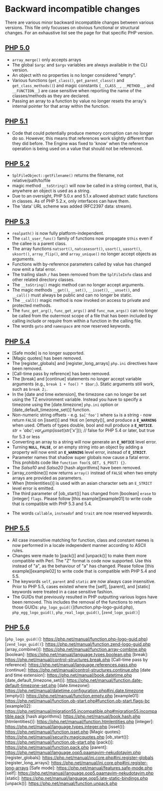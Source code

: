 # Backward incompatible changes

There are various minor backward incompatible changes between various versions. This file only focusses on obvious functional or structural changes. For an exhaustive list see the page for that specific PHP version.

## [PHP 5.0]

- `array_merge()` only accepts arrays
- The global `$argc` and `$argv` variables are always available in the CLI version.
- An object with no properties is no longer considered "empty".
- Various functions (`get_class()`, `get_parent_class()` and `get_class_methods()`) and magic constants (`__CLASS__`, `__METHOD__`, and `__FUNCTION__`) are case sensitive when reporting the name of the classes/methods as they are declared.
- Passing an array to a function by value no longer resets the array's internal pointer for that array within the function. 

## [PHP 5.1]

- Code that could potentially produce memory corruption can no longer do so. However, this means that references work slightly different than they did before. The Engine was fixed to 'know' when the reference operation is being used on a value that should not be referenced. 

## [PHP 5.2]

- `SplFileObject::getFilename()` returns the filename, not relative/path/to/file
- magic method `__toString()` will now be called in a string context, that is, anywhere an object is used as a string. 
- Due to an oversight, PHP 5.0.x and 5.1.x allowed abstract static functions in classes. As of PHP 5.2.x, only interfaces can have them.
- The 'data' URL scheme was added  (RFC2397 data: stream).

## [PHP 5.3]

- `realpath()` is now fully platform-independent.
- The `call_user_func()` family of functions now propagate `$this` even if the callee is a parent class.
- The array functions `natsort()`, `natcasesort()`, `usort()`, `uasort()`, `uksort()`, `array_flip()`, and `array_unique()` no longer accept objects as arguments.
- Functions with by-reference parameters called by value has changed now emit a fatal error.
- The trailing slash `/` has been removed from the `SplFileInfo` class and other related directory classes.
- The `__toString()` magic method can no longer accept arguments.
- The magic methods `__get()`, `__set()`, `__isset()`, `__unset()`, and `__call()` must always be public and can no longer be static.
- The `__call()` magic method is now invoked on access to private and protected methods.
- The `func_get_arg()`, `func_get_args()` and `func_num_args()` can no longer be called from the outermost scope of a file that has been included by calling include or require from within a function in the calling file.
- The words `goto` and `namespace` are now reserved keywords.

## [PHP 5.4]

* [Safe mode] is no longer supported.
* [Magic quotes] has been removed.
* The [register_globals] and [register_long_arrays] `php.ini` directives have been removed.
* [Call-time pass by reference] has been removed.
* The [break] and [continue] statements no longer accept variable arguments (e.g., `break 1 + foo() * $bar;`). Static arguments still work, such as `break 2;`.
* In the [date and time extension], the timezone can no longer be set using the TZ environment variable. Instead you have to specify a timezone using the [date.timezone] `php.ini` option or [date_default_timezone_set()] function.
* Non-numeric string offsets - e.g. `$a['foo']` where `$a` is a string - now return `FALSE` on [isset()] and `TRUE` on [empty()], and produce a **`E_WARNING`** when used. Offsets of types double, bool and null produce a **`E_NOTICE`**. $str='abc';var_dump(isset($str['x'])); // false for PHP 5.4 or later, but true for 5.3 or less
* Converting an array to a string will now generate an **`E_NOTICE`** level error.
* Turning **`NULL`**, **`FALSE`**, or an empty string into an object by adding a property will now emit an **`E_WARNING`** level error, instead of **`E_STRICT`**.
* Parameter names that shadow super globals now cause a fatal error. This prohibits code like `function foo($_GET, $_POST) {}`.
* The _Salsa10_ and _Salsa20_ [hash algorithms] have been removed.
* [array_combine()] now returns `array()` instead of `FALSE` when two empty arrays are provided as parameters.
* When [htmlentities()] is used with an asian character sets an `E_STRICT` level error is emitted.
* The third parameter of [ob_start()] has changed from [boolean] `erase` to [integer] `flags`. Please follow [this example][example01] to write code that is compatible with PHP 5.3 and 5.4.
- The words `callable`, `insteadof` and `trait` are now reserved keywords.

## [PHP 5.5]

* All case insensitive matching for function, class and constant names is now performed in a locale independent manner according to ASCII rules.
* Changes were made to [pack()] and [unpack()] to make them more compatible with Perl. The "Z" format is code now supported. Use this instead of "a", as the behaviour of "a" has changed. Please follow [this example][example02] to write code that is compatible with PHP 5.4 and 5.5.
* The keywords `self`, `parent` and `static` are now always case insensitive. Prior to PHP 5.5, cases existed where the [self], [parent], and [static] keywords were treated in a case sensitive fashion.
* The GUIDs that previously resulted in PHP outputting various logos have been removed. This includes the removal of the functions to return those GUIDs: `php_logo_guid()`](function.php-logo-guid.php), `php_egg_logo_guid()`,  `php_real_logo_guid()`, [`zend_logo_guid()`]

## [PHP 5.6]

[PHP 5.0]: http://php.net/manual/en/migration5.incompatible.php
[PHP 5.1]: http://php.net/manual/en/migration51.references.php
[PHP 5.2]: http://php.net/manual/en/migration52.incompatible.php
[PHP 5.3]: http://php.net/manual/en/migration53.incompatible.php
[PHP 5.4]: http://php.net/manual/en/migration54.incompatible.php
[PHP 5.5]: http://php.net/manual/en/migration55.incompatible.php
[PHP 5.6]: http://php.net/manual/en/migration56.incompatible.php

[`php_logo_guid()`]: https://php.net/manual/function.php-logo-guid.php)
[`zend_logo_guid()`]: https://php.net/manual/function.zend-logo-guid.php
[array_combine()]: https://php.net/manual/function.array-combine.php
[boolean]: https://php.net/manual/language.types.boolean.php
[break]: https://php.net/manual/control-structures.break.php
[Call-time pass by reference]: https://php.net/manual/language.references.pass.php
[continue]: https://php.net/manual/control-structures.continue.php
[date and time extension]: https://php.net/manual/book.datetime.php
[date_default_timezone_set()]: https://php.net/manual/function.date-default-timezone-set.php
[date.timezone]: https://php.net/manual/datetime.configuration.php#ini.date.timezone
[empty()]: https://php.net/manual/function.empty.php
[example01]: https://php.net/manual/function.ob-start.php#function.ob-start.flags-bc
[example02]: https://php.net/manual/migration55.incompatible.php#migration55.incompatible.pack
[hash algorithms]: https://php.net/manual/book.hash.php
[htmlentities()]: https://php.net/manual/function.htmlentities.php
[integer]: https://php.net/manual/language.types.integer.php
[isset()]: https://php.net/manual/function.isset.php
[Magic quotes]: https://php.net/manual/security.magicquotes.php
[ob_start()]: https://php.net/manual/function.ob-start.php
[pack()]: https://php.net/manual/function.pack.php
[parent]: https://php.net/manual/language.oop5.paamayim-nekudotayim.php
[register_globals]: https://php.net/manual/ini.core.php#ini.register-globals
[register_long_arrays]: https://php.net/manual/ini.core.php#ini.register-long-arrays
[Safe mode]: https://php.net/manual/features.safe-mode.php
[self]: https://php.net/manual/language.oop5.paamayim-nekudotayim.php
[static]: https://php.net/manual/language.oop5.late-static-bindings.php
[unpack()]: https://php.net/manual/function.unpack.php